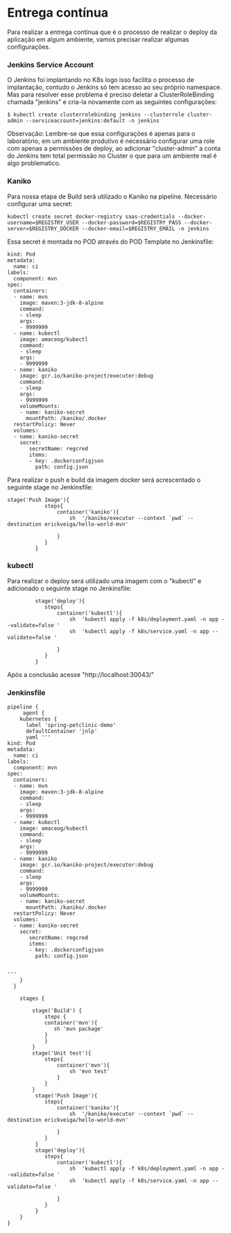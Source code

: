 # Entrega contínua

Para realizar a entrega contínua que é o processo de realizar o deploy da aplicação em algum ambiente, vamos precisar realizar algumas configurações.

### Jenkins Service Account

O Jenkins foi implantando no K8s logo isso facilita o processo de implantação, contudo o Jenkins só tem acesso ao seu próprio namespace. Mas para resolver esse problema é preciso deletar a ClusterRoleBinding chamada "jenkins" e cria-la novamente com as seguintes configurações:

```
$ kubectl create clusterrolebinding jenkins --clusterrole cluster-admin --serviceaccount=jenkins:default -n jenkins
```

Observação: Lembre-se que essa configurações é apenas para o laboratório, em um ambiente produtivo é necessário configurar uma role com apenas a permissões de deploy, ao adicionar "cluster-admin" a conta do Jenkins tem total permissão no Cluster o que para um ambiente real é algo problematico.

### Kaniko

Para nossa etapa de Build será utilizado o Kaniko na pipeline. Necessário configurar uma secret:

```
kubectl create secret docker-registry saas-credentials --docker-username=$REGISTRY_USER --docker-password=$REGISTRY_PASS --docker-server=$REGISTRY_DOCKER --docker-email=$REGISTRY_EMAIL -n jenkins
```
Essa secret é montada no POD através do POD Template no Jenkinsfile:
```
kind: Pod
metadata:
  name: ci
labels:
  component: mvn
spec:
  containers:
  - name: mvn
    image: maven:3-jdk-8-alpine
    command:
    - sleep
    args:
    - 9999999
  - name: kubectl
    image: amaceog/kubectl
    command:
    - sleep
    args:
    - 9999999
  - name: kaniko
    image: gcr.io/kaniko-project/executor:debug
    command:
    - sleep
    args:
    - 9999999
    volumeMounts:
    - name: kaniko-secret
      mountPath: /kaniko/.docker
  restartPolicy: Never
  volumes:
  - name: kaniko-secret
    secret:
       secretName: regcred
       items:
       - key: .dockerconfigjson
         path: config.json
```

Para realizar o push e build da imagem docker será acrescentado o seguinte stage no Jenkinsfile:

```
stage('Push Image'){
            steps{
                container('kaniko'){
                    sh  '/kaniko/executor --context `pwd` --destination erickveiga/hello-world-mvn'
                     
                }
            }
         }
```


### kubectl

Para realizar o deploy será utilizado uma imagem com o "kubectl"  e adicionado o seguinte stage no Jenkinsfile:

```
         stage('deploy'){
            steps{
                container('kubectl'){
                    sh  'kubectl apply -f k8s/deployment.yaml -n app --validate=false '
                    sh  'kubectl apply -f k8s/service.yaml -n app --validate=false '
                     
                }
            }
         }
```

Após a conclusão acesse "http://localhost:30043/" 

### Jenkinsfile

```
pipeline { 
     agent {
    kubernetes {
      label 'spring-petclinic-demo'
      defaultContainer 'jnlp'
      yaml '''
kind: Pod
metadata:
  name: ci
labels:
  component: mvn
spec:
  containers:
  - name: mvn
    image: maven:3-jdk-8-alpine
    command:
    - sleep
    args:
    - 9999999
  - name: kubectl
    image: amaceog/kubectl
    command:
    - sleep
    args:
    - 9999999
  - name: kaniko
    image: gcr.io/kaniko-project/executor:debug
    command:
    - sleep
    args:
    - 9999999
    volumeMounts:
    - name: kaniko-secret
      mountPath: /kaniko/.docker
  restartPolicy: Never
  volumes:
  - name: kaniko-secret
    secret:
       secretName: regcred
       items:
       - key: .dockerconfigjson
         path: config.json
    

'''
    }
  }
 
    stages { 
          
        stage('Build') { 
            steps { 
            container('mvn'){
               sh 'mvn package'
            }
            }
        }
        stage('Unit test'){
            steps{
                container('mvn'){
                    sh 'mvn test'
                }
            }
        }
         stage('Push Image'){
            steps{
                container('kaniko'){
                    sh  '/kaniko/executor --context `pwd` --destination erickveiga/hello-world-mvn'
                     
                }
            }
         }
         stage('deploy'){
            steps{
                container('kubectl'){
                    sh  'kubectl apply -f k8s/deployment.yaml -n app --validate=false '
                    sh  'kubectl apply -f k8s/service.yaml -n app --validate=false '
                     
                }
            }
         }
    }
}

```


